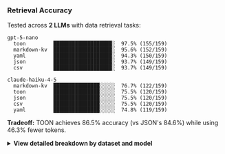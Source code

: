 ### Retrieval Accuracy

Tested across **2 LLMs** with data retrieval tasks:

```
gpt-5-nano
  toon         ███████████████████░  97.5% (155/159)
  markdown-kv  ███████████████████░  95.6% (152/159)
  yaml         ███████████████████░  94.3% (150/159)
  json         ███████████████████░  93.7% (149/159)
  csv          ███████████████████░  93.7% (149/159)

claude-haiku-4-5
  markdown-kv  ███████████████░░░░░  76.7% (122/159)
  toon         ███████████████░░░░░  75.5% (120/159)
  json         ███████████████░░░░░  75.5% (120/159)
  csv          ███████████████░░░░░  75.5% (120/159)
  yaml         ███████████████░░░░░  74.8% (119/159)
```

**Tradeoff:** TOON achieves 86.5% accuracy (vs JSON's 84.6%) while using 46.3% fewer tokens.

<details>
<summary><strong>View detailed breakdown by dataset and model</strong></summary>

#### Performance by Dataset

##### Uniform employee records (TOON optimal format)

| Format | Accuracy | Tokens | Correct/Total |
| ------ | -------- | ------ | ------------- |
| `toon` | 86.2% | 2.483 | 100/116 |
| `csv` | 80.2% | 2.337 | 93/116 |
| `yaml` | 82.8% | 4.969 | 96/116 |
| `markdown-kv` | 84.5% | 6.270 | 98/116 |
| `json` | 84.5% | 6.347 | 98/116 |

##### E-commerce orders with nested structures

| Format | Accuracy | Tokens | Correct/Total |
| ------ | -------- | ------ | ------------- |
| `toon` | 90.9% | 5.967 | 80/88 |
| `csv` | 90.9% | 6.735 | 80/88 |
| `yaml` | 89.8% | 7.328 | 79/88 |
| `markdown-kv` | 90.9% | 9.110 | 80/88 |
| `json` | 89.8% | 9.694 | 79/88 |

##### Time-series analytics data

| Format | Accuracy | Tokens | Correct/Total |
| ------ | -------- | ------ | ------------- |
| `csv` | 87.9% | 1.393 | 51/58 |
| `toon` | 86.2% | 1.515 | 50/58 |
| `yaml` | 86.2% | 2.938 | 50/58 |
| `json` | 87.9% | 3.665 | 51/58 |
| `markdown-kv` | 86.2% | 3.779 | 50/58 |

##### Top 100 GitHub repositories

| Format | Accuracy | Tokens | Correct/Total |
| ------ | -------- | ------ | ------------- |
| `csv` | 80.4% | 8.513 | 45/56 |
| `toon` | 80.4% | 8.745 | 45/56 |
| `yaml` | 78.6% | 13.129 | 44/56 |
| `markdown-kv` | 82.1% | 15.436 | 46/56 |
| `json` | 73.2% | 15.145 | 41/56 |

#### Performance by Model

##### gpt-5-nano

| Format | Accuracy | Correct/Total |
| ------ | -------- | ------------- |
| `toon` | 97.5% | 155/159 |
| `markdown-kv` | 95.6% | 152/159 |
| `yaml` | 94.3% | 150/159 |
| `json` | 93.7% | 149/159 |
| `csv` | 93.7% | 149/159 |

##### claude-haiku-4-5

| Format | Accuracy | Correct/Total |
| ------ | -------- | ------------- |
| `markdown-kv` | 76.7% | 122/159 |
| `toon` | 75.5% | 120/159 |
| `json` | 75.5% | 120/159 |
| `csv` | 75.5% | 120/159 |
| `yaml` | 74.8% | 119/159 |

#### Methodology

- **Semantic validation**: LLM-as-judge validates responses semantically (not exact string matching).
- **Token counting**: Using `gpt-tokenizer` with `o200k_base` encoding.
- **Question types**: Field retrieval, aggregation, and filtering tasks.
- **Real data**: Faker.js-generated datasets + GitHub repositories.

</details>
